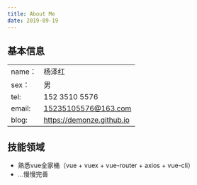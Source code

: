 ```yaml
---
title: About Me
date: 2019-09-19
---
```


## 基本信息

|  |  |
| :---- | :---- |
| <span class="iconfont blog-name"></span> name：| 杨泽红 |
| <span class="iconfont blog-sex_man"></span> sex：| 男 |
| <span class="iconfont blog-tel"></span> tel: | 152 3510 5576 |
| <span class="iconfont blog-email"></span> email: |15235105576@163.com |
| <span class="iconfont blog-blog"></span> blog: | <https://demonze.github.io> |

## 技能领域

- 熟悉vue全家桶（vue + vuex + vue-router + axios + vue-cli）
- ...慢慢完善
<!-- <table>
    <tbody>
        <tr>
            <th style="text-align: left;"><span class="iconfont blog-name"></span> name：</th>
            <td style="text-align: left;">杨泽红</td>
        </tr>
        <tr>
            <th style="text-align: left;"><span class="iconfont blog-sex_man"></span> sex：</th>
            <td style="text-align: left;">男</td>
        </tr>
        <tr>
            <th style="text-align: left;"><span class="iconfont blog-tel"></span> tel:</th>
            <td style="text-align: left;">152 3510 5576</td>
        </tr>
        <tr>
            <th style="text-align: left;"><span class="iconfont blog-email"></span> email:</th>
            <td style="text-align: left;">15235105576@163.com</td>
        </tr>
        <tr>
            <th style="text-align: left;"><span class="iconfont blog-blog"></span> blog:</th>
            <td style="text-align: left;">https:demonze.github.io</td>
        </tr>
    </tbody>
</table> -->





<style type="text/stylesheet">
    tr, th, td{
        border: 0!important;
    }
    tr{
        background-color: transparent!important;
    }
    th{
        padding-left:0.5em!important;
        padding-right:0.5em!important;
    }
</style>